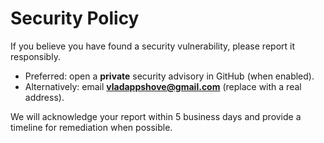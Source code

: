# Security Policy

If you believe you have found a security vulnerability, please report it responsibly.

- Preferred: open a **private** security advisory in GitHub (when enabled).
- Alternatively: email **vladappshove@gmail.com** (replace with a real address).

We will acknowledge your report within 5 business days and provide a timeline for remediation when possible.
